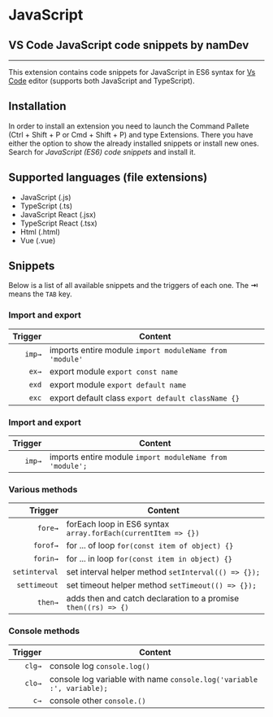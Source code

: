 # JavaScript
## VS Code JavaScript code snippets by namDev
-------------------

This extension contains code snippets for JavaScript in ES6 syntax for [Vs Code][code] editor (supports both JavaScript and TypeScript).

## Installation

In order to install an extension you need to launch the Command Pallete (Ctrl + Shift + P or Cmd + Shift + P) and type Extensions.
There you have either the option to show the already installed snippets or install new ones. Search for *JavaScript (ES6) code snippets* and install it.

## Supported languages (file extensions)
* JavaScript (.js)
* TypeScript (.ts)
* JavaScript React (.jsx)
* TypeScript React (.tsx)
* Html (.html)
* Vue (.vue)

## Snippets

Below is a list of all available snippets and the triggers of each one. The **⇥** means the `TAB` key.

### Import and export
| Trigger  | Content |
| -------: | ------- |
| `imp→`   | imports entire module `import moduleName from 'module'`|
| `ex→`   | export  module `export const name`|
| `exd`   | export  module `export default name`|
| `exc`   | export default class `export default className {}`|

### Import and export
| Trigger  | Content |
| -------: | ------- |
| `imp→`   | imports entire module `import moduleName from 'module';`|


### Various methods
| Trigger  | Content |
| -------: | ------- |
| `fore→`   | forEach loop in ES6 syntax `array.forEach(currentItem => {})`|
| `forof→`   | for ... of loop `for(const item of object) {}` |
| `forin→`   | for ... in loop `for(const item in object) {}` |
| `setinterval`   | set interval helper method `setInterval(() => {});` |
| `settimeout`   | set timeout helper method `setTimeout(() => {});` |
| `then→` | adds then and catch declaration to a promise `then((rs) => {)`|

### Console methods
| Trigger  | Content |
| -------: | ------- |
| `clg→`   | console log `console.log()` |
| `clo→`   | console log variable with name `console.log('variable :', variable);` |
| `c→`   | console other `console.()` |

[code]: https://code.visualstudio.com/
